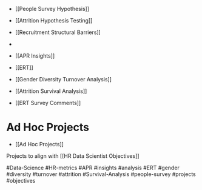 
- [[People Survey Hypothesis]]
- [[Attrition Hypothesis Testing]]

- [[Recruitment Structural Barriers]]
- 

- [[APR Insights]]
- [[ERT]]
- [[Gender Diversity Turnover Analysis]]
- [[Attrition Survival Analysis]]
- [[ERT Survey Comments]]

# Ad Hoc Projects
- [[Ad Hoc Projects]]




Projects to align with [[HR Data Scientist Objectives]]


#Data-Science #HR-metrics 
#APR #insights #analysis
#ERT #gender #diversity #turnover #attrition #Survival-Analysis #people-survey 
#projects #objectives
